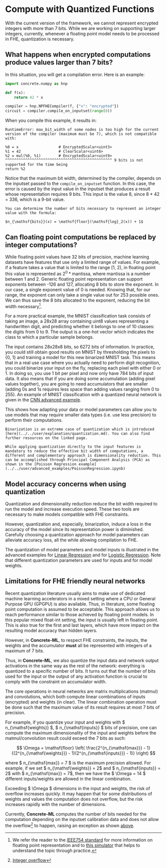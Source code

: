 # Compute with Quantized Functions

With the current version of the framework, we cannot represent encrypted integers with more than 7 bits. While we are working on supporting larger integers, currently, whenever a floating point model needs to be processed in FHE, quantization is necessary.

## What happens when encrypted computations produce values larger than 7 bits?

In this situation, you will get a compilation error. Here is an example:

<!--pytest-codeblocks:skip-->

```python
import concrete.numpy as hnp

def f(x):
    return 42 * x

compiler = hnp.NPFHECompiler(f, {"x": "encrypted"})
circuit = compiler.compile_on_inputset(range(8))
```

When you compile this example, it results in:

```
RuntimeError: max_bit_width of some nodes is too high for the current version of the compiler (maximum must be 7), which is not compatible with:

%0 = x                  # EncryptedScalar<uint3>
%1 = 42                 # ClearScalar<uint6>
%2 = mul(%0, %1)        # EncryptedScalar<uint9>
^^^^^^^^^^^^^^^^^^^^^^^^^^^^^^^^^^^^^^^^^^^^^^^^ 9 bits is not supported for the time being
return %2
```

Notice that the maximum bit width, determined by the compiler, depends on the inputset passed to the `compile_on_inputset` function. In this case, the error is caused by the input value in the inputset that produces a result whose representation requires 9 bits. This input is the value 8, since 8 * 42 = 336, which is a 9-bit value.

```{note}
You can determine the number of bits necessary to represent an integer value with the formula:

$n_{\mathsf{bits}}(x) = \mathsf{floor}(\mathsf{log}_2(x)) + 1$
```

## Can floating point computations be replaced by integer computations?

While floating point values have 32 bits of precision, machine learning datasets have features that use only a limited range of values. For example, if a feature takes a value that is limited to the range \[1, 2), in floating point this value is represented as $2^0 * \mathsf{mantissa}$, where $\mathsf{mantissa}$ is a number between 1 and 2. Generic floating point representation can support exponents between -126 and 127, allocating 8 bits to store the exponent. In our case, a single exponent value of 0 is needed. Knowing that, for our range, the exponent can only take a single value out for 253 possible ones. We can thus save the 8 bits allocated to the exponent, reducing the bit width necessary[^2].

For a more practical example, the MNIST classification task consists of taking an image, a 28x28 array containing uint8 values representing a handwritten digit, and predicting whether it belongs to one of 10 classes: the digits from 0 to 9. The output is a one-hot vector which indicates the class to which a particular sample belongs.

The input contains 28x28x8 bits, so 6272 bits of information. In practice, you could still obtain good results on MNIST by thresholding the pixels to {0, 1} and training a model for this new binarized MNIST task. This means that in a real use case where you actually need to perform digit recognition, you could binarize your input on the fly, replacing each pixel with either 0 or 1. In doing so, you use 1 bit per pixel and now only have 784 bits of input data. It also means that if you are doing some accumulation (adding pixel values together), you are going to need accumulators that are smaller (adding 0s and 1s requires less space than adding values ranging from 0 to 255). An example of MNIST classification with a quantized neural network is given in the [CNN advanced example](../../user/advanced_examples/ConvolutionalNeuralNetwork.ipynb).

This shows how adapting your data or model parameters can allow you to use models that may require smaller data types (i.e. use less precision) to perform their computations.

```{note}
Binarization is an extreme case of quantization which is introduced [here](../../user/explanation/quantization.md). You can also find further resources on the linked page.
```

```{note}
While applying quantization directly to the input features is mandatory to reduce the effective bit width of computations, a different and complementary approach is dimensionality reduction. This can be accomplished through Principal Component Analysis (PCA) as shown in the [Poisson Regression example](../../user/advanced_examples/PoissonRegression.ipynb)
```

## Model accuracy concerns when using quantization

Quantization and dimensionality reduction reduce the bit width required to run the model and increase execution speed. These two tools are necessary to make models compatible with FHE constraints.

However, quantization and, especially, binarization, induce a loss in the accuracy of the model since its representation power is diminished. Carefully choosing a quantization approach for model parameters can alleviate accuracy loss, all the while allowing compilation to FHE.

The quantization of model parameters and model inputs is illustrated in the advanced examples for [Linear Regression](../../user/advanced_examples/LinearRegression.ipynb) and for [Logistic Regression](../../user/advanced_examples/LogisticRegression.ipynb). Note that different quantization parameters are used for inputs and for model weights.

## Limitations for FHE friendly neural networks

Recent quantization literature usually aims to make use of dedicated machine learning accelerators in a mixed setting where a CPU or General Purpose GPU (GPGPU) is also available. Thus, in literature, some floating point computation is assumed to be acceptable. This approach allows us to reach performance similar to those achieved by floating point models. In this popular mixed float-int setting, the input is usually left in floating point. This is also true for the first and last layers, which have more impact on the resulting model accuracy than hidden layers.

However, in **Concrete-ML**, to respect FHE constraints, the inputs, the weights and the accumulator **must** all be represented with integers of a maximum of 7 bits.

Thus, in **Concrete-ML**, we also quantize the input data and network output activations in the same way as the rest of the network: everything is quantized to a specific number of bits. It turns out that the number of bits used for the input or the output of any activation function is crucial to comply with the constraint on accumulator width.

The core operations in neural networks are matrix multiplications (matmul) and convolutions, which both compute linear combinations of inputs (encrypted) and weights (in clear). The linear combination operation must be done such that the maximum value of its result requires at most 7 bits of precision.

For example, if you quantize your input and weights with $ n_{\mathsf{weights}} $, $ n_{\mathsf{inputs}} $  bits of precision, one can compute the maximum dimensionality of the input and weights before the matmul/convolution result could exceed the 7 bits as such:

$$ \Omega = \mathsf{floor} \left( \frac{2^{n_{\mathsf{max}}} - 1}{(2^{n_{\mathsf{weights}}} - 1)(2^{n_{\mathsf{inputs}}} - 1)} \right) $$

where $ n_{\mathsf{max}} = 7 $ is the maximum precision allowed. For example, if we set $ n_{\mathsf{weights}} = 2$ and $ n_{\mathsf{inputs}} = 2$ with $ n_{\mathsf{max}} = 7$, then we have the $ \Omega = 14 $ different inputs/weights are allowed in the linear combination.

Exceeding $ \Omega $ dimensions in the input and weights, the risk of overflow increases quickly. It may happen that for some distributions of weights and values the computation does not overflow, but the risk increases rapidly with the number of dimensions.

Currently, **Concrete-ML** computes the number of bits needed for the computation depending on the inputset calibration data and does not allow the overflow[^1] to happen, raising an exception as shown [above](./reduce_needed_precision.md#what-happens-when-encrypted-computations-produce-values-larger-than-7-bits).

[^2]: We refer the reader to the [IEEE754 standard](https://en.wikipedia.org/wiki/IEEE_754) for more information on floating point representation and to [this simulator](https://www.h-schmidt.net/FloatConverter/IEEE754.html) that helps to understand the topic through practice.

[^1]: [Integer overflow](https://en.wikipedia.org/wiki/Integer_overflow)
